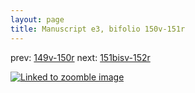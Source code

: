 ```yaml
---
layout: page
title: Manuscript e3, bifolio 150v-151r
---
```


prev: [149v-150r](../149v-150r/) next: [151bisv-152r](../151bisv-152r/)



[![Linked to zoomble image](http://www.homermultitext.org/iipsrv?IIIF=/project/homer/pyramidal/deepzoom/hmt/e3bifolio/v1/vb_150v_151r.tif/full/2000,/0/default.jpg)](http://www.homermultitext.org/ict2/?urn=urn:cite2:hmt:e3bifolio.v1:vb_150v_151r)

